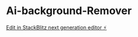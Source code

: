 # Ai-background-Remover

[Edit in StackBlitz next generation editor ⚡️](https://stackblitz.com/~/github.com/DataD-AI/Ai-background-Remover)